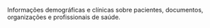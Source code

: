 Informações demográficas e clínicas sobre pacientes, documentos, organizações e profissionais de saúde.

